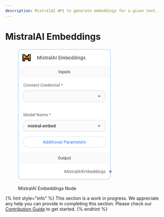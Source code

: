 ```yaml
---
description: MistralAI API to generate embeddings for a given text.
---
```


# MistralAI Embeddings

<figure><img src="../../../.gitbook/assets/image (10) (1) (1) (1) (2).png" alt="" width="295"><figcaption><p>MistralAI Embeddings Node</p></figcaption></figure>

{% hint style="info" %}
This section is a work in progress. We appreciate any help you can provide in completing this section. Please check our [Contribution Guide](broken-reference) to get started.
{% endhint %}
